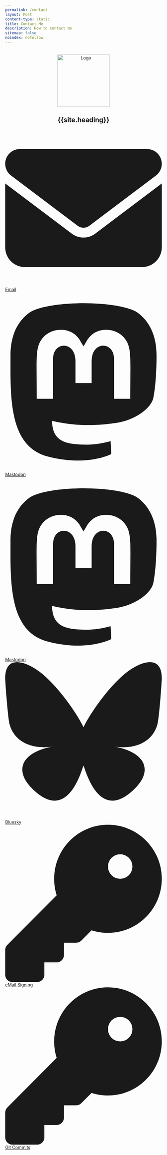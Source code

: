 ```yaml
---
permalink: /contact
layout: Post
content-type: static
title: Contact Me
description: How to contact me
sitemap: false
noindex: nofollow
---
```


<br>

<div align="center">
<img src="{{ '/assets/img/favicon.png' | absolute_url }}" alt="Logo" style="witdh:12em;height:12em">
<h2>{{site.heading}}</h2>
</div>

<div class="icon-container">
	<div class="icon-row">
		<a class="icon-item no-external-link-icon" href="mailto:edoardotosindev@proton.me">
			<svg xmlns="http://www.w3.org/2000/svg" class="svg-icon" viewBox="0 0 512 512"><path fill="currentColor" d="M48 64C21.5 64 0 85.5 0 112c0 15.1 7.1 29.3 19.2 38.4L236.8 313.6c11.4 8.5 27 8.5 38.4 0L492.8 150.4c12.1-9.1 19.2-23.3 19.2-38.4c0-26.5-21.5-48-48-48L48 64zM0 176L0 384c0 35.3 28.7 64 64 64l384 0c35.3 0 64-28.7 64-64l0-208L294.4 339.2c-22.8 17.1-54 17.1-76.8 0L0 176z"/></svg>
			<span class="icon-title">Email</span>
		</a>
		<a class="icon-item no-external-link-icon" href="https://mastodon.social/@edoardotosin">
			<svg xmlns="http://www.w3.org/2000/svg" class="svg-icon" viewBox="0 0 448 512"><path class="icon" fill="currentColor" d="M433 179.1c0-97.2-63.7-125.7-63.7-125.7-62.5-28.7-228.6-28.4-290.5 0 0 0-63.7 28.5-63.7 125.7 0 115.7-6.6 259.4 105.6 289.1 40.5 10.7 75.3 13 103.3 11.4 50.8-2.8 79.3-18.1 79.3-18.1l-1.7-36.9s-36.3 11.4-77.1 10.1c-40.4-1.4-83-4.4-89.6-54a102.5 102.5 0 0 1 -.9-13.9c85.6 20.9 158.7 9.1 178.8 6.7 56.1-6.7 105-41.3 111.2-72.9 9.8-49.8 9-121.5 9-121.5zm-75.1 125.2h-46.6v-114.2c0-49.7-64-51.6-64 6.9v62.5h-46.3V197c0-58.5-64-56.6-64-6.9v114.2H90.2c0-122.1-5.2-147.9 18.4-175 25.9-28.9 79.8-30.8 103.8 6.1l11.6 19.5 11.6-19.5c24.1-37.1 78.1-34.8 103.8-6.1 23.7 27.3 18.4 53 18.4 175z"/></svg>
			<span class="icon-title">Mastodon</span>
		</a>
		<a class="icon-item no-external-link-icon" href="https://infosec.exchange/@edoardotosin">
			<svg xmlns="http://www.w3.org/2000/svg" class="svg-icon" viewBox="0 0 448 512"><path class="icon" fill="currentColor" d="M433 179.1c0-97.2-63.7-125.7-63.7-125.7-62.5-28.7-228.6-28.4-290.5 0 0 0-63.7 28.5-63.7 125.7 0 115.7-6.6 259.4 105.6 289.1 40.5 10.7 75.3 13 103.3 11.4 50.8-2.8 79.3-18.1 79.3-18.1l-1.7-36.9s-36.3 11.4-77.1 10.1c-40.4-1.4-83-4.4-89.6-54a102.5 102.5 0 0 1 -.9-13.9c85.6 20.9 158.7 9.1 178.8 6.7 56.1-6.7 105-41.3 111.2-72.9 9.8-49.8 9-121.5 9-121.5zm-75.1 125.2h-46.6v-114.2c0-49.7-64-51.6-64 6.9v62.5h-46.3V197c0-58.5-64-56.6-64-6.9v114.2H90.2c0-122.1-5.2-147.9 18.4-175 25.9-28.9 79.8-30.8 103.8 6.1l11.6 19.5 11.6-19.5c24.1-37.1 78.1-34.8 103.8-6.1 23.7 27.3 18.4 53 18.4 175z"/></svg>
			<span class="icon-title">Mastodon</span>
		</a>
		<a class="icon-item no-external-link-icon" href="https://bsky.app/profile/edoardotosin.com">
			<svg xmlns="http://www.w3.org/2000/svg" class="svg-icon" viewBox="0 0 256 256"><path class="icon" fill="currentColor" d="M55.4911549,15.1724797 C84.8410141,37.2065079 116.408338,81.8843671 128,105.858226 C139.591662,81.8843671 171.158986,37.2065079 200.508845,15.1724797 C221.686085,-0.726562511 256,-13.0280836 256,26.1164797 C256,33.9343952 251.517746,91.7899445 248.888789,101.183522 C239.750761,133.838395 206.452732,142.167409 176.832451,137.126283 C228.607099,145.938001 241.777577,175.125607 213.333183,204.313212 C159.311775,259.746226 135.689465,190.40493 129.636507,172.637268 C128.526873,169.380029 128.007662,167.856198 128,169.151973 C127.992338,167.856198 127.473127,169.380029 126.363493,172.637268 C120.310535,190.40493 96.6882254,259.746226 42.6668169,204.313212 C14.2224225,175.125607 27.3929014,145.938001 79.1675493,137.126283 C49.5472676,142.167409 16.2492394,133.838395 7.11121127,101.183522 C4.48225352,91.7899445 0,33.9343952 0,26.1164797 C0,-13.0280836 34.3139155,-0.726562511 55.4911549,15.1724797z"/></path></svg>
			<span class="icon-title">Bluesky</span>
		</a>
	</div>
	<div class="icon-row">
		<a class="icon-item no-external-link-icon" href="/security/signed-email-d2da678db99dc787.txt">
			<svg xmlns="http://www.w3.org/2000/svg" class="svg-icon" viewBox="0 0 512 512"><path class="icon" fill="currentColor" d="M336 352c97.2 0 176-78.8 176-176S433.2 0 336 0S160 78.8 160 176c0 18.7 2.9 36.8 8.3 53.7L7 391c-4.5 4.5-7 10.6-7 17l0 80c0 13.3 10.7 24 24 24l80 0c13.3 0 24-10.7 24-24l0-40 40 0c13.3 0 24-10.7 24-24l0-40 40 0c6.4 0 12.5-2.5 17-7l33.3-33.3c16.9 5.4 35 8.3 53.7 8.3zM376 96a40 40 0 1 1 0 80 40 40 0 1 1 0-80z"/></svg>
			<span class="icon-title">eMail Signing</span>
		</a>
		<a class="icon-item no-external-link-icon" href="/security/signed-commits-b1f7877739614df0.txt">
			<svg xmlns="http://www.w3.org/2000/svg" class="svg-icon" viewBox="0 0 512 512"><path class="icon" fill="currentColor" d="M336 352c97.2 0 176-78.8 176-176S433.2 0 336 0S160 78.8 160 176c0 18.7 2.9 36.8 8.3 53.7L7 391c-4.5 4.5-7 10.6-7 17l0 80c0 13.3 10.7 24 24 24l80 0c13.3 0 24-10.7 24-24l0-40 40 0c13.3 0 24-10.7 24-24l0-40 40 0c6.4 0 12.5-2.5 17-7l33.3-33.3c16.9 5.4 35 8.3 53.7 8.3zM376 96a40 40 0 1 1 0 80 40 40 0 1 1 0-80z"/></svg>
			<span class="icon-title">Git Commits</span>
		</a>
	</div>
</div>

<br>

